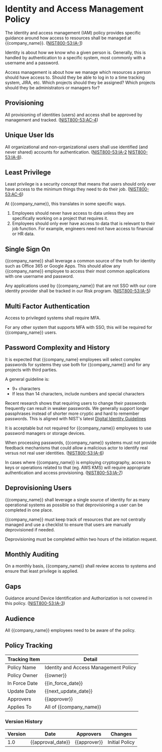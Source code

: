 # Identity and Access Management Policy

The identity and access management (IAM) policy provides specific guidance around how access to resources shall be managed at {{company_name}}.  ([NIST800-53:IA-1](https://nvd.nist.gov/800-53/Rev4/control/IA-1))

Identity is about how we know who a given person is.  Generally, this is handled by authentication to a specific system, most commonly with a username and a password.

Access management is about how we manage which resources a person should have access to.  Should they be able to log in to a time tracking system, JIRA, etc.  Which projects should they be assigned?  Which projects should they be administrators or managers for?

## Provisioning 

All provisioning of identities (users) and access shall be approved by management and tracked. ([NIST800-53:AC-4](https://nvd.nist.gov/800-53/Rev4/control/AC-4)) 

## Unique User Ids

All organizational and non-organizational users shall use identified (and never shared) accounts for authentication. ([NIST800-53:IA-2](https://nvd.nist.gov/800-53/Rev4/control/IA-2) [NIST800-53:IA-8](https://nvd.nist.gov/800-53/Rev4/control/IA-8)).

## Least Privilege

Least privilege is a security concept that means that users should only ever have access to the minimum things they need to do their job.  ([NIST800-53:AC-6](https://nvd.nist.gov/800-53/Rev4/control/AC-6))

At {{company_name}}, this translates in some specific ways.

1. Employees should never have access to data unless they are specifically working on a project that requires it.
1. Employees should only ever have access to data that is relevant to their job function.  For example, engineers need not have access to financial or HR data.

## Single Sign On

{{company_name}} shall leverage a common source of the truth for identity such as Office 365 or Google Apps.  This should allow any {{company_name}} employee to access their most common applications with one username and password.

Any applications used by {{company_name}} that are not SSO with our core identity provider shall be tracked in our Risk program.
([NIST800-53:IA-5](https://nvd.nist.gov/800-53/Rev4/control/IA-5))

## Multi Factor Authentication

Access to privileged systems shall require MFA.

For any other system that supports MFA with SSO, this will be required for {{company_name}} users.

## Password Complexity and History

It is expected that {{company_name} employees will select complex passwords for systems they use both for {{company_name}} and for any projects with third parties.

A general guideline is:

* 9+ characters
* If less than 14 characters, include numbers and special characters

Recent research shows that requiring users to change their passwords frequently can result in weaker passwords.  We generally support longer passphrases instead of shorter more cryptic and hard to remember passwords.  This is aligned with NIST's latest [Digital Identity Guidelines](https://pages.nist.gov/800-63-3/sp800-63-3.html)

It is acceptable but not required for {{company_name}} employees to use password managers or storage devices.

When processing passwords, {{company_name}} systems must not provide feedback mechanisms that could allow a malicious actor to identify real versus not real user identities. ([NIST800-53:IA-6](https://nvd.nist.gov/800-53/Rev4/control/IA-6))

In cases where {{company_name}} is employing cryptography, access to keys or operations related to that (eg. AWS KMS) will require appropriate authentication and access provisioning. ([NIST800-53:IA-7](https://nvd.nist.gov/800-53/Rev4/control/IA-7))

## Deprovisioning Users

{{company_name}} shall leverage a single source of identity for as many operational systems as possible so that deprovisioning a user can be completed in one place.

{{company_name}} must keep track of resources that are not centrally managed and use a checklist to ensure that users are manually deprovisioned if needed.

Deprovisioning must be completed within two hours of the initiation request.

## Monthly Auditing

On a monthly basis, {{company_name}} shall review access to systems and ensure that least privilege is applied.

## Gaps

Guidance around Device Identification and Authorization is not covered in this policy.
([NIST800-53:IA-3](https://nvd.nist.gov/800-53/Rev4/control/IA-3))

## Audience

All {{company_name}} employees need to be aware of the policy.

## Policy Tracking

| Tracking Item   | Detail |
|-----------------|--------|
| Policy Name     | Identity and Access Management Policy |
| Policy Owner    | {{owner}}  |
| In Force Date   | {{in_force_date}} |
| Update Date     | {{next_update_date}} |
| Approvers       | {{approver}} |
| Applies To      | All of {{company_name}} |

### Version History 

| Version | Date | Approvers | Changes |
|--|--|--|--|
| 1.0 | {{approval_date}} | {{approver}} | Initial Policy |